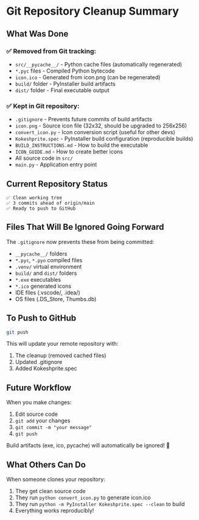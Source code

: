 # Git Repository Cleanup Summary

## What Was Done

### ✅ Removed from Git tracking:
- `src/__pycache__/` - Python cache files (automatically regenerated)
- `*.pyc` files - Compiled Python bytecode
- `icon.ico` - Generated from icon.png (can be regenerated)
- `build/` folder - PyInstaller build artifacts
- `dist/` folder - Final executable output

### ✅ Kept in Git repository:
- `.gitignore` - Prevents future commits of build artifacts
- `icon.png` - Source icon file (32x32, should be upgraded to 256x256)
- `convert_icon.py` - Icon conversion script (useful for other devs)
- `Kokeshprite.spec` - PyInstaller build configuration (reproducible builds)
- `BUILD_INSTRUCTIONS.md` - How to build the executable
- `ICON_GUIDE.md` - How to create better icons
- All source code in `src/`
- `main.py` - Application entry point

## Current Repository Status

```
✅ Clean working tree
✅ 3 commits ahead of origin/main
✅ Ready to push to GitHub
```

## Files That Will Be Ignored Going Forward

The `.gitignore` now prevents these from being committed:
- `__pycache__/` folders
- `*.pyc`, `*.pyo` compiled files
- `.venv/` virtual environment
- `build/` and `dist/` folders
- `*.exe` executables
- `*.ico` generated icons
- IDE files (.vscode/, .idea/)
- OS files (.DS_Store, Thumbs.db)

## To Push to GitHub

```bash
git push
```

This will update your remote repository with:
1. The cleanup (removed cached files)
2. Updated .gitignore
3. Added Kokeshprite.spec

## Future Workflow

When you make changes:
1. Edit source code
2. `git add` your changes
3. `git commit -m "your message"`
4. `git push`

Build artifacts (exe, ico, pycache) will automatically be ignored! 🎉

## What Others Can Do

When someone clones your repository:
1. They get clean source code
2. They run `python convert_icon.py` to generate icon.ico
3. They run `python -m PyInstaller Kokeshprite.spec --clean` to build
4. Everything works reproducibly!
